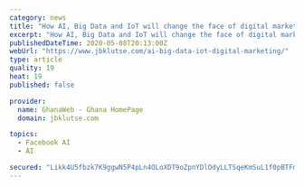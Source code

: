 ```yaml
---
category: news
title: "How AI, Big Data and IoT will change the face of digital marketing"
excerpt: "How AI, Big Data and IoT will change the face of digital marketing: Digital marketing is an industry that never lacks excitement, surprises and innovation."
publishedDateTime: 2020-05-08T20:13:00Z
webUrl: "https://www.jbklutse.com/ai-big-data-iot-digital-marketing/"
type: article
quality: 19
heat: 19
published: false

provider:
  name: GhanaWeb - Ghana HomePage
  domain: jbklutse.com

topics:
  - Facebook AI
  - AI

secured: "Likk4U5fbzk7K9ggwN5P4pLn4OLoXDT9oZpnYDlOdyLLTSqeKmSuL1f0pBTFmvf5EwJq2x9nhmY5eg21ttMq9TdKIqggChyNylS4Fb2q0SDloRX2uPtkAbHoXpDknP6hI4EL1ZSq1LG/SOwdvIxQvwi/nl5XUH7jg4Dx836mDB3rSPalAHhPac6euoGj8pW7z5YBeg32ozr5eAcp2TcoojzClC9id0YyV0I3oGnlCLMTsyAkKXM9LH9VMwveQAAWH81xxW1KyQI29M85bwtX496o1Uhhbl9ekhSbAy+qod0gbS1YrKk2iKDVRWbxRmOr6nnea6735wXbLY0oXqpZEoOiguxqtFKCmJUZw3LRQHBhsTCwjmK4LsMdkGDydZMS0xTJDEYn9SA5C4p8Eqz6EWPfKPexU+lsOCR9esvTNhafqSVHja4fFImc0NCNTSO+k6gx4bQnrUyCmbt2+lzvTyn9736fiDGWXzATrS9/D/0=;vP465+oGwV/IZvc32CCF4A=="
---
```


